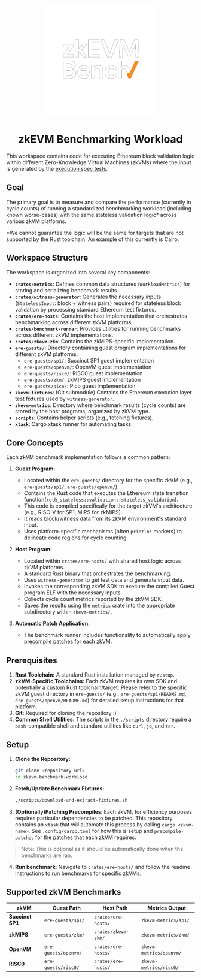 <p align="center">
  <img src="assets/logo-white-transparent-bg.png" alt="ZK-EVM Bench" width="300"/>
</p>

<h1 align="center">zkEVM Benchmarking Workload</h1>

This workspace contains code for executing Ethereum block validation logic within different Zero-Knowledge Virtual Machines (zkVMs) where the input is generated by the [execution spec tests](https://github.com/ethereum/execution-spec-tests).

## Goal

The primary goal is to measure and compare the performance (currently in cycle counts) of running a standardized benchmarking workload (including known worse-cases) with the same stateless validation logic* across various zkVM platforms.

*We cannot guarantee the logic will be the same for targets that are not supported by the Rust toolchain. An example of this currently is Cairo.

## Workspace Structure

The workspace is organized into several key components:

- **`crates/metrics`**: Defines common data structures (`WorkloadMetrics`) for storing and serializing benchmark results.
- **`crates/witness-generator`**: Generates the necessary inputs (`StatelessInput`: block + witness pairs) required for stateless block validation by processing standard Ethereum test fixtures.
- **`crates/ere-hosts`**: Contains the host implementation that orchestrates benchmarking across different zkVM platforms.
- **`crates/benchmark-runner`**: Provides utilities for running benchmarks across different zkVM implementations.
- **`crates/zkevm-zkm`**: Contains the zkMIPS-specific implementation.
- **`ere-guests/`**: Directory containing guest program implementations for different zkVM platforms:
  - `ere-guests/sp1/`: Succinct SP1 guest implementation
  - `ere-guests/openvm/`: OpenVM guest implementation  
  - `ere-guests/risc0/`: RISC0 guest implementation
  - `ere-guests/zkm/`: zkMIPS guest implementation
  - `ere-guests/pico/`: Pico guest implementation
- **`zkevm-fixtures`**: (Git submodule) Contains the Ethereum execution layer test fixtures used by `witness-generator`.
- **`zkevm-metrics`**: Directory where benchmark results (cycle counts) are stored by the host programs, organized by zkVM type.
- **`scripts`**: Contains helper scripts (e.g., fetching fixtures).
- **`xtask`**: Cargo xtask runner for automating tasks.

## Core Concepts

Each zkVM benchmark implementation follows a common pattern:

1. **Guest Program:**
    - Located within the `ere-guests/` directory for the specific zkVM (e.g., `ere-guests/sp1/`, `ere-guests/openvm/`).
    - Contains the Rust code that executes the Ethereum state transition function(`reth_stateless::validation::stateless_validation`).
    - This code is compiled specifically for the target zkVM's architecture (e.g., RISC-V for SP1, MIPS for zkMIPS).
    - It reads block/witness data from its zkVM environment's standard input.
    - Uses platform-specific mechanisms (often `println!` markers) to delineate code regions for cycle counting.

2. **Host Program:**
    - Located within `crates/ere-hosts/` with shared host logic across zkVM platforms.
    - A standard Rust binary that orchestrates the benchmarking.
    - Uses `witness-generator` to get test data and generate input data.
    - Invokes the corresponding zkVM SDK to execute the compiled Guest program ELF with the necessary inputs.
    - Collects cycle count metrics reported by the zkVM SDK.
    - Saves the results using the `metrics` crate into the appropriate subdirectory within `zkevm-metrics/`.

3. **Automatic Patch Application:**
    - The benchmark runner includes functionality to automatically apply precompile patches for each zkVM.

## Prerequisites

1. **Rust Toolchain:** A standard Rust installation managed by `rustup`.
2. **zkVM-Specific Toolchains:** Each zkVM requires its own SDK and potentially a custom Rust toolchain/target. Please refer to the specific zkVM guest directory in `ere-guests/` (e.g., `ere-guests/sp1/README.md`, `ere-guests/openvm/README.md`) for detailed setup instructions for that platform.
3. **Git:** Required for cloning the repository :)
4. **Common Shell Utilities:** The scripts in the `./scripts` directory require a `bash`-compatible shell and standard utilities like `curl`, `jq`, and `tar`.

## Setup

1. **Clone the Repository:**

    ```bash
    git clone <repository-url>
    cd zkevm-benchmark-workload
    ```

2. **Fetch/Update Benchmark Fixtures:**

    ```bash
    ./scripts/download-and-extract-fixtures.sh
    ```

3. **(Optionally)Patching Precompiles**: Each zkVM, for efficiency purposes requires particular dependencies to be patched.
This repository contains an `xtask` that will automate this process by calling `cargo <zkvm-name>`. See `.config/cargo.toml` for how this is setup and `precompile-patches` for the patches that each zkVM requires.

> Note: This is optional as it should be automatically done when the benchmarks are ran.

4. **Run benchmark**: Navigate to `crates/ere-hosts/` and follow the readme instructions to run benchmarks for specific zkVMs.

## Supported zkVM Benchmarks

| zkVM             | Guest Path            | Host Path           | Metrics Output             |
| ---------------- | --------------------- | ------------------- | -------------------------- |
| **Succinct SP1** | `ere-guests/sp1/`     | `crates/ere-hosts/` | `zkevm-metrics/sp1/`       |
| **zkMIPS**       | `ere-guests/zkm/`     | `crates/zkevm-zkm/` | `zkevm-metrics/zkm/`       |
| **OpenVM**       | `ere-guests/openvm/`  | `crates/ere-hosts/` | `zkevm-metrics/openvm/`    |
| **RISC0**        | `ere-guests/risc0/`   | `crates/ere-hosts/` | `zkevm-metrics/risc0/`     |
